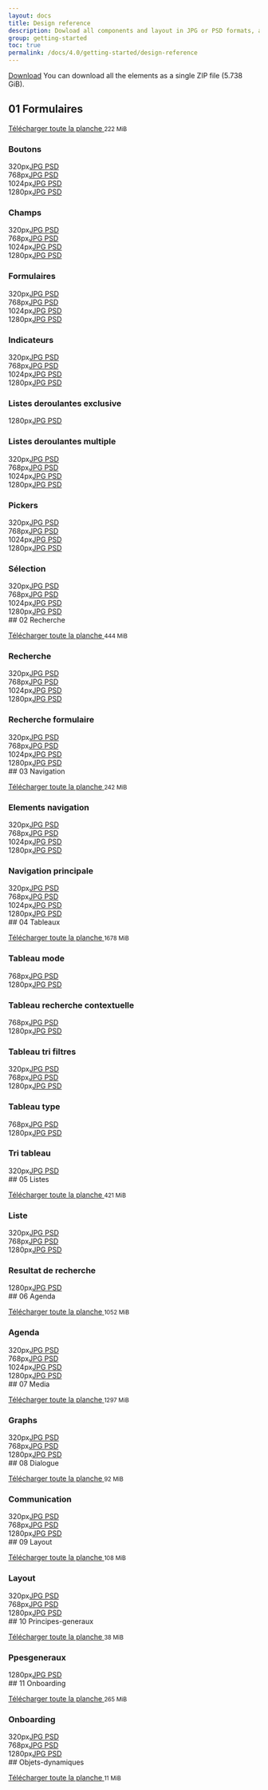 ```yaml
---
layout: docs
title: Design reference
description: Dowload all components and layout in JPG or PSD formats, and UX guidelines.
group: getting-started
toc: true
permalink: /docs/4.0/getting-started/design-reference
---
```



<a class="btn btn-primary mr-2" href="https://sources.fd.sncf.fr/designsystem//designsystem.zip">Download</a>
You can download all the elements as a single ZIP file (5.738 GiB).

## 01 Formulaires

<a target="_blank" href="https://sources.fd.sncf.fr/designsystem/01_Formulaires.zip">Télécharger toute la planche <i class="icons-download icons-size-x75" aria-hidden="true"></i></a> <small>222 MiB</small> 

<div class="p-2"><div class="pl-2"><h3>Boutons </h3>

<div class="row mb-4 tooltip-demo"><div class="col-sm-6 col-md-4 col-lg-3"><span class="display-2 mr-2">320px</span><a target="_blank" title="4 MiB" data-toggle="tooltip" data-placement="bottom" href="https://sources.fd.sncf.fr/designsystem/download/01_Formulaires/UI/01_320_Boutons.jpg" class="mr-2">JPG <i class="icons-download icons-size-x75" aria-hidden="true"></i></a> <a target="_blank" title="9 MiB" data-toggle="tooltip" data-placement="bottom" href="https://sources.fd.sncf.fr/designsystem/download/01_Formulaires/UI/01_320_Boutons.psd" class="mr-2">PSD <i class="icons-download icons-size-x75" aria-hidden="true"></i></a> </div><div class="col-sm-6 col-md-4 col-lg-3"><span class="display-2 mr-2">768px</span><a target="_blank" title="4 MiB" data-toggle="tooltip" data-placement="bottom" href="https://sources.fd.sncf.fr/designsystem/download/01_Formulaires/UI/01_768_Boutons.jpg" class="mr-2">JPG <i class="icons-download icons-size-x75" aria-hidden="true"></i></a> <a target="_blank" title="9 MiB" data-toggle="tooltip" data-placement="bottom" href="https://sources.fd.sncf.fr/designsystem/download/01_Formulaires/UI/01_768_Boutons.psd" class="mr-2">PSD <i class="icons-download icons-size-x75" aria-hidden="true"></i></a> </div><div class="col-sm-6 col-md-4 col-lg-3"><span class="display-2 mr-2">1024px</span><a target="_blank" title="4 MiB" data-toggle="tooltip" data-placement="bottom" href="https://sources.fd.sncf.fr/designsystem/download/01_Formulaires/UI/01_1024_Boutons.jpg" class="mr-2">JPG <i class="icons-download icons-size-x75" aria-hidden="true"></i></a> <a target="_blank" title="9 MiB" data-toggle="tooltip" data-placement="bottom" href="https://sources.fd.sncf.fr/designsystem/download/01_Formulaires/UI/01_1024_Boutons.psd" class="mr-2">PSD <i class="icons-download icons-size-x75" aria-hidden="true"></i></a> </div><div class="col-sm-6 col-md-4 col-lg-3"><span class="display-2 mr-2">1280px</span><a target="_blank" title="4 MiB" data-toggle="tooltip" data-placement="bottom" href="https://sources.fd.sncf.fr/designsystem/download/01_Formulaires/UI/01_1280_Boutons.jpg" class="mr-2">JPG <i class="icons-download icons-size-x75" aria-hidden="true"></i></a> <a target="_blank" title="9 MiB" data-toggle="tooltip" data-placement="bottom" href="https://sources.fd.sncf.fr/designsystem/download/01_Formulaires/UI/01_1280_Boutons.psd" class="mr-2">PSD <i class="icons-download icons-size-x75" aria-hidden="true"></i></a> </div></div>

<h3>Champs </h3>

<div class="row mb-4 tooltip-demo"><div class="col-sm-6 col-md-4 col-lg-3"><span class="display-2 mr-2">320px</span><a target="_blank" title="0.35 MiB" data-toggle="tooltip" data-placement="bottom" href="https://sources.fd.sncf.fr/designsystem/download/01_Formulaires/UI/01_320_Champs.jpg" class="mr-2">JPG <i class="icons-download icons-size-x75" aria-hidden="true"></i></a> <a target="_blank" title="2 MiB" data-toggle="tooltip" data-placement="bottom" href="https://sources.fd.sncf.fr/designsystem/download/01_Formulaires/UI/01_320_Champs.psd" class="mr-2">PSD <i class="icons-download icons-size-x75" aria-hidden="true"></i></a> </div><div class="col-sm-6 col-md-4 col-lg-3"><span class="display-2 mr-2">768px</span><a target="_blank" title="0.337 MiB" data-toggle="tooltip" data-placement="bottom" href="https://sources.fd.sncf.fr/designsystem/download/01_Formulaires/UI/01_768_Champs.jpg" class="mr-2">JPG <i class="icons-download icons-size-x75" aria-hidden="true"></i></a> <a target="_blank" title="2 MiB" data-toggle="tooltip" data-placement="bottom" href="https://sources.fd.sncf.fr/designsystem/download/01_Formulaires/UI/01_768_Champs.psd" class="mr-2">PSD <i class="icons-download icons-size-x75" aria-hidden="true"></i></a> </div><div class="col-sm-6 col-md-4 col-lg-3"><span class="display-2 mr-2">1024px</span><a target="_blank" title="0.341 MiB" data-toggle="tooltip" data-placement="bottom" href="https://sources.fd.sncf.fr/designsystem/download/01_Formulaires/UI/01_1024_Champs.jpg" class="mr-2">JPG <i class="icons-download icons-size-x75" aria-hidden="true"></i></a> <a target="_blank" title="2 MiB" data-toggle="tooltip" data-placement="bottom" href="https://sources.fd.sncf.fr/designsystem/download/01_Formulaires/UI/01_1024_Champs.psd" class="mr-2">PSD <i class="icons-download icons-size-x75" aria-hidden="true"></i></a> </div><div class="col-sm-6 col-md-4 col-lg-3"><span class="display-2 mr-2">1280px</span><a target="_blank" title="4 MiB" data-toggle="tooltip" data-placement="bottom" href="https://sources.fd.sncf.fr/designsystem/download/01_Formulaires/UI/01_1280_Champs.jpg" class="mr-2">JPG <i class="icons-download icons-size-x75" aria-hidden="true"></i></a> <a target="_blank" title="11 MiB" data-toggle="tooltip" data-placement="bottom" href="https://sources.fd.sncf.fr/designsystem/download/01_Formulaires/UI/01_1280_Champs.psd" class="mr-2">PSD <i class="icons-download icons-size-x75" aria-hidden="true"></i></a> </div></div>

<h3>Formulaires </h3>

<div class="row mb-4 tooltip-demo"><div class="col-sm-6 col-md-4 col-lg-3"><span class="display-2 mr-2">320px</span><a target="_blank" title="0.371 MiB" data-toggle="tooltip" data-placement="bottom" href="https://sources.fd.sncf.fr/designsystem/download/01_Formulaires/UI/01_320_Formulaires.jpg" class="mr-2">JPG <i class="icons-download icons-size-x75" aria-hidden="true"></i></a> <a target="_blank" title="2 MiB" data-toggle="tooltip" data-placement="bottom" href="https://sources.fd.sncf.fr/designsystem/download/01_Formulaires/UI/01_320_Formulaires.psd" class="mr-2">PSD <i class="icons-download icons-size-x75" aria-hidden="true"></i></a> </div><div class="col-sm-6 col-md-4 col-lg-3"><span class="display-2 mr-2">768px</span><a target="_blank" title="4 MiB" data-toggle="tooltip" data-placement="bottom" href="https://sources.fd.sncf.fr/designsystem/download/01_Formulaires/UI/01_768_Formulaires.jpg" class="mr-2">JPG <i class="icons-download icons-size-x75" aria-hidden="true"></i></a> <a target="_blank" title="14 MiB" data-toggle="tooltip" data-placement="bottom" href="https://sources.fd.sncf.fr/designsystem/download/01_Formulaires/UI/01_768_Formulaires.psd" class="mr-2">PSD <i class="icons-download icons-size-x75" aria-hidden="true"></i></a> </div><div class="col-sm-6 col-md-4 col-lg-3"><span class="display-2 mr-2">1024px</span><a target="_blank" title="4 MiB" data-toggle="tooltip" data-placement="bottom" href="https://sources.fd.sncf.fr/designsystem/download/01_Formulaires/UI/01_1024_Formulaires.jpg" class="mr-2">JPG <i class="icons-download icons-size-x75" aria-hidden="true"></i></a> <a target="_blank" title="14 MiB" data-toggle="tooltip" data-placement="bottom" href="https://sources.fd.sncf.fr/designsystem/download/01_Formulaires/UI/01_1024_Formulaires.psd" class="mr-2">PSD <i class="icons-download icons-size-x75" aria-hidden="true"></i></a> </div><div class="col-sm-6 col-md-4 col-lg-3"><span class="display-2 mr-2">1280px</span><a target="_blank" title="4 MiB" data-toggle="tooltip" data-placement="bottom" href="https://sources.fd.sncf.fr/designsystem/download/01_Formulaires/UI/01_1280_Formulaires.jpg" class="mr-2">JPG <i class="icons-download icons-size-x75" aria-hidden="true"></i></a> <a target="_blank" title="14 MiB" data-toggle="tooltip" data-placement="bottom" href="https://sources.fd.sncf.fr/designsystem/download/01_Formulaires/UI/01_1280_Formulaires.psd" class="mr-2">PSD <i class="icons-download icons-size-x75" aria-hidden="true"></i></a> </div></div>

<h3>Indicateurs </h3>

<div class="row mb-4 tooltip-demo"><div class="col-sm-6 col-md-4 col-lg-3"><span class="display-2 mr-2">320px</span><a target="_blank" title="4 MiB" data-toggle="tooltip" data-placement="bottom" href="https://sources.fd.sncf.fr/designsystem/download/01_Formulaires/UI/01_320_Indicateurs.jpg" class="mr-2">JPG <i class="icons-download icons-size-x75" aria-hidden="true"></i></a> <a target="_blank" title="9 MiB" data-toggle="tooltip" data-placement="bottom" href="https://sources.fd.sncf.fr/designsystem/download/01_Formulaires/UI/01_320_Indicateurs.psd" class="mr-2">PSD <i class="icons-download icons-size-x75" aria-hidden="true"></i></a> </div><div class="col-sm-6 col-md-4 col-lg-3"><span class="display-2 mr-2">768px</span><a target="_blank" title="1 MiB" data-toggle="tooltip" data-placement="bottom" href="https://sources.fd.sncf.fr/designsystem/download/01_Formulaires/UI/01_768_Indicateurs.jpg" class="mr-2">JPG <i class="icons-download icons-size-x75" aria-hidden="true"></i></a> <a target="_blank" title="5 MiB" data-toggle="tooltip" data-placement="bottom" href="https://sources.fd.sncf.fr/designsystem/download/01_Formulaires/UI/01_768_Indicateurs.psd" class="mr-2">PSD <i class="icons-download icons-size-x75" aria-hidden="true"></i></a> </div><div class="col-sm-6 col-md-4 col-lg-3"><span class="display-2 mr-2">1024px</span><a target="_blank" title="1 MiB" data-toggle="tooltip" data-placement="bottom" href="https://sources.fd.sncf.fr/designsystem/download/01_Formulaires/UI/01_1024_Indicateurs.jpg" class="mr-2">JPG <i class="icons-download icons-size-x75" aria-hidden="true"></i></a> <a target="_blank" title="5 MiB" data-toggle="tooltip" data-placement="bottom" href="https://sources.fd.sncf.fr/designsystem/download/01_Formulaires/UI/01_1024_Indicateurs.psd" class="mr-2">PSD <i class="icons-download icons-size-x75" aria-hidden="true"></i></a> </div><div class="col-sm-6 col-md-4 col-lg-3"><span class="display-2 mr-2">1280px</span><a target="_blank" title="1 MiB" data-toggle="tooltip" data-placement="bottom" href="https://sources.fd.sncf.fr/designsystem/download/01_Formulaires/UI/01_1280_Indicateurs.jpg" class="mr-2">JPG <i class="icons-download icons-size-x75" aria-hidden="true"></i></a> <a target="_blank" title="5 MiB" data-toggle="tooltip" data-placement="bottom" href="https://sources.fd.sncf.fr/designsystem/download/01_Formulaires/UI/01_1280_Indicateurs.psd" class="mr-2">PSD <i class="icons-download icons-size-x75" aria-hidden="true"></i></a> </div></div>

<h3>Listes deroulantes exclusive </h3>

<div class="row mb-4 tooltip-demo"><div class="col-sm-6 col-md-4 col-lg-3"><span class="display-2 mr-2">1280px</span><a target="_blank" title="0.957 MiB" data-toggle="tooltip" data-placement="bottom" href="https://sources.fd.sncf.fr/designsystem/download/01_Formulaires/UI/01_1280_Listes_deroulantes_exclusive.jpg" class="mr-2">JPG <i class="icons-download icons-size-x75" aria-hidden="true"></i></a> <a target="_blank" title="5 MiB" data-toggle="tooltip" data-placement="bottom" href="https://sources.fd.sncf.fr/designsystem/download/01_Formulaires/UI/01_1280_Listes_deroulantes_exclusive.psd" class="mr-2">PSD <i class="icons-download icons-size-x75" aria-hidden="true"></i></a> </div></div>

<h3>Listes deroulantes multiple </h3>

<div class="row mb-4 tooltip-demo"><div class="col-sm-6 col-md-4 col-lg-3"><span class="display-2 mr-2">320px</span><a target="_blank" title="0.272 MiB" data-toggle="tooltip" data-placement="bottom" href="https://sources.fd.sncf.fr/designsystem/download/01_Formulaires/UI/01_320_Listes_deroulantes_multiple.jpg" class="mr-2">JPG <i class="icons-download icons-size-x75" aria-hidden="true"></i></a> <a target="_blank" title="3 MiB" data-toggle="tooltip" data-placement="bottom" href="https://sources.fd.sncf.fr/designsystem/download/01_Formulaires/UI/01_320_Listes_deroulantes_multiple.psd" class="mr-2">PSD <i class="icons-download icons-size-x75" aria-hidden="true"></i></a> </div><div class="col-sm-6 col-md-4 col-lg-3"><span class="display-2 mr-2">768px</span><a target="_blank" title="0.373 MiB" data-toggle="tooltip" data-placement="bottom" href="https://sources.fd.sncf.fr/designsystem/download/01_Formulaires/UI/01_768_Listes_deroulantes_multiple.jpg" class="mr-2">JPG <i class="icons-download icons-size-x75" aria-hidden="true"></i></a> <a target="_blank" title="5 MiB" data-toggle="tooltip" data-placement="bottom" href="https://sources.fd.sncf.fr/designsystem/download/01_Formulaires/UI/01_768_Listes_deroulantes_multiple.psd" class="mr-2">PSD <i class="icons-download icons-size-x75" aria-hidden="true"></i></a> </div><div class="col-sm-6 col-md-4 col-lg-3"><span class="display-2 mr-2">1024px</span><a target="_blank" title="0.367 MiB" data-toggle="tooltip" data-placement="bottom" href="https://sources.fd.sncf.fr/designsystem/download/01_Formulaires/UI/01_1024_Listes_deroulantes_multiple.jpg" class="mr-2">JPG <i class="icons-download icons-size-x75" aria-hidden="true"></i></a> <a target="_blank" title="4 MiB" data-toggle="tooltip" data-placement="bottom" href="https://sources.fd.sncf.fr/designsystem/download/01_Formulaires/UI/01_1024_Listes_deroulantes_multiple.psd" class="mr-2">PSD <i class="icons-download icons-size-x75" aria-hidden="true"></i></a> </div><div class="col-sm-6 col-md-4 col-lg-3"><span class="display-2 mr-2">1280px</span><a target="_blank" title="0.894 MiB" data-toggle="tooltip" data-placement="bottom" href="https://sources.fd.sncf.fr/designsystem/download/01_Formulaires/UI/01_1280_Listes_deroulantes_multiple.jpg" class="mr-2">JPG <i class="icons-download icons-size-x75" aria-hidden="true"></i></a> <a target="_blank" title="12 MiB" data-toggle="tooltip" data-placement="bottom" href="https://sources.fd.sncf.fr/designsystem/download/01_Formulaires/UI/01_1280_Listes_deroulantes_multiple.psd" class="mr-2">PSD <i class="icons-download icons-size-x75" aria-hidden="true"></i></a> </div></div>

<h3>Pickers </h3>

<div class="row mb-4 tooltip-demo"><div class="col-sm-6 col-md-4 col-lg-3"><span class="display-2 mr-2">320px</span><a target="_blank" title="4 MiB" data-toggle="tooltip" data-placement="bottom" href="https://sources.fd.sncf.fr/designsystem/download/01_Formulaires/UI/01_320_Pickers.jpg" class="mr-2">JPG <i class="icons-download icons-size-x75" aria-hidden="true"></i></a> <a target="_blank" title="7 MiB" data-toggle="tooltip" data-placement="bottom" href="https://sources.fd.sncf.fr/designsystem/download/01_Formulaires/UI/01_320_Pickers.psd" class="mr-2">PSD <i class="icons-download icons-size-x75" aria-hidden="true"></i></a> </div><div class="col-sm-6 col-md-4 col-lg-3"><span class="display-2 mr-2">768px</span><a target="_blank" title="4 MiB" data-toggle="tooltip" data-placement="bottom" href="https://sources.fd.sncf.fr/designsystem/download/01_Formulaires/UI/01_768_Pickers.jpg" class="mr-2">JPG <i class="icons-download icons-size-x75" aria-hidden="true"></i></a> <a target="_blank" title="8 MiB" data-toggle="tooltip" data-placement="bottom" href="https://sources.fd.sncf.fr/designsystem/download/01_Formulaires/UI/01_768_Pickers.psd" class="mr-2">PSD <i class="icons-download icons-size-x75" aria-hidden="true"></i></a> </div><div class="col-sm-6 col-md-4 col-lg-3"><span class="display-2 mr-2">1024px</span><a target="_blank" title="4 MiB" data-toggle="tooltip" data-placement="bottom" href="https://sources.fd.sncf.fr/designsystem/download/01_Formulaires/UI/01_1024_Pickers.jpg" class="mr-2">JPG <i class="icons-download icons-size-x75" aria-hidden="true"></i></a> <a target="_blank" title="8 MiB" data-toggle="tooltip" data-placement="bottom" href="https://sources.fd.sncf.fr/designsystem/download/01_Formulaires/UI/01_1024_Pickers.psd" class="mr-2">PSD <i class="icons-download icons-size-x75" aria-hidden="true"></i></a> </div><div class="col-sm-6 col-md-4 col-lg-3"><span class="display-2 mr-2">1280px</span><a target="_blank" title="4 MiB" data-toggle="tooltip" data-placement="bottom" href="https://sources.fd.sncf.fr/designsystem/download/01_Formulaires/UI/01_1280_Pickers.jpg" class="mr-2">JPG <i class="icons-download icons-size-x75" aria-hidden="true"></i></a> <a target="_blank" title="12 MiB" data-toggle="tooltip" data-placement="bottom" href="https://sources.fd.sncf.fr/designsystem/download/01_Formulaires/UI/01_1280_Pickers.psd" class="mr-2">PSD <i class="icons-download icons-size-x75" aria-hidden="true"></i></a> </div></div>

<h3>Sélection </h3>

<div class="row mb-4 tooltip-demo"><div class="col-sm-6 col-md-4 col-lg-3"><span class="display-2 mr-2">320px</span><a target="_blank" title="0.368 MiB" data-toggle="tooltip" data-placement="bottom" href="https://sources.fd.sncf.fr/designsystem/download/01_Formulaires/UI/01_320_Sélection.jpg" class="mr-2">JPG <i class="icons-download icons-size-x75" aria-hidden="true"></i></a> <a target="_blank" title="5 MiB" data-toggle="tooltip" data-placement="bottom" href="https://sources.fd.sncf.fr/designsystem/download/01_Formulaires/UI/01_320_Sélection.psd" class="mr-2">PSD <i class="icons-download icons-size-x75" aria-hidden="true"></i></a> </div><div class="col-sm-6 col-md-4 col-lg-3"><span class="display-2 mr-2">768px</span><a target="_blank" title="0.348 MiB" data-toggle="tooltip" data-placement="bottom" href="https://sources.fd.sncf.fr/designsystem/download/01_Formulaires/UI/01_768_Sélection.jpg" class="mr-2">JPG <i class="icons-download icons-size-x75" aria-hidden="true"></i></a> <a target="_blank" title="5 MiB" data-toggle="tooltip" data-placement="bottom" href="https://sources.fd.sncf.fr/designsystem/download/01_Formulaires/UI/01_768_Sélection.psd" class="mr-2">PSD <i class="icons-download icons-size-x75" aria-hidden="true"></i></a> </div><div class="col-sm-6 col-md-4 col-lg-3"><span class="display-2 mr-2">1024px</span><a target="_blank" title="0.359 MiB" data-toggle="tooltip" data-placement="bottom" href="https://sources.fd.sncf.fr/designsystem/download/01_Formulaires/UI/01_1024_Sélection.jpg" class="mr-2">JPG <i class="icons-download icons-size-x75" aria-hidden="true"></i></a> <a target="_blank" title="8 MiB" data-toggle="tooltip" data-placement="bottom" href="https://sources.fd.sncf.fr/designsystem/download/01_Formulaires/UI/01_1024_Sélection.psd" class="mr-2">PSD <i class="icons-download icons-size-x75" aria-hidden="true"></i></a> </div><div class="col-sm-6 col-md-4 col-lg-3"><span class="display-2 mr-2">1280px</span><a target="_blank" title="0.358 MiB" data-toggle="tooltip" data-placement="bottom" href="https://sources.fd.sncf.fr/designsystem/download/01_Formulaires/UI/01_1280_Sélection.jpg" class="mr-2">JPG <i class="icons-download icons-size-x75" aria-hidden="true"></i></a> <a target="_blank" title="4 MiB" data-toggle="tooltip" data-placement="bottom" href="https://sources.fd.sncf.fr/designsystem/download/01_Formulaires/UI/01_1280_Sélection.psd" class="mr-2">PSD <i class="icons-download icons-size-x75" aria-hidden="true"></i></a> </div></div>

</div></div>## 02 Recherche

<a target="_blank" href="https://sources.fd.sncf.fr/designsystem/02_Recherche.zip">Télécharger toute la planche <i class="icons-download icons-size-x75" aria-hidden="true"></i></a> <small>444 MiB</small> 

<div class="p-2"><div class="pl-2"><h3>Recherche </h3>

<div class="row mb-4 tooltip-demo"><div class="col-sm-6 col-md-4 col-lg-3"><span class="display-2 mr-2">320px</span><a target="_blank" title="4 MiB" data-toggle="tooltip" data-placement="bottom" href="https://sources.fd.sncf.fr/designsystem/download/02_Recherche/UI/02_320_recherche.jpg" class="mr-2">JPG <i class="icons-download icons-size-x75" aria-hidden="true"></i></a> <a target="_blank" title="9 MiB" data-toggle="tooltip" data-placement="bottom" href="https://sources.fd.sncf.fr/designsystem/download/02_Recherche/UI/02_320_recherche.psd" class="mr-2">PSD <i class="icons-download icons-size-x75" aria-hidden="true"></i></a> </div><div class="col-sm-6 col-md-4 col-lg-3"><span class="display-2 mr-2">768px</span><a target="_blank" title="4 MiB" data-toggle="tooltip" data-placement="bottom" href="https://sources.fd.sncf.fr/designsystem/download/02_Recherche/UI/02_768_recherche.jpg" class="mr-2">JPG <i class="icons-download icons-size-x75" aria-hidden="true"></i></a> <a target="_blank" title="9 MiB" data-toggle="tooltip" data-placement="bottom" href="https://sources.fd.sncf.fr/designsystem/download/02_Recherche/UI/02_768_recherche.psd" class="mr-2">PSD <i class="icons-download icons-size-x75" aria-hidden="true"></i></a> </div><div class="col-sm-6 col-md-4 col-lg-3"><span class="display-2 mr-2">1024px</span><a target="_blank" title="4 MiB" data-toggle="tooltip" data-placement="bottom" href="https://sources.fd.sncf.fr/designsystem/download/02_Recherche/UI/02_1024_recherche.jpg" class="mr-2">JPG <i class="icons-download icons-size-x75" aria-hidden="true"></i></a> <a target="_blank" title="8 MiB" data-toggle="tooltip" data-placement="bottom" href="https://sources.fd.sncf.fr/designsystem/download/02_Recherche/UI/02_1024_recherche.psd" class="mr-2">PSD <i class="icons-download icons-size-x75" aria-hidden="true"></i></a> </div><div class="col-sm-6 col-md-4 col-lg-3"><span class="display-2 mr-2">1280px</span><a target="_blank" title="4 MiB" data-toggle="tooltip" data-placement="bottom" href="https://sources.fd.sncf.fr/designsystem/download/02_Recherche/UI/02_1280_recherche.jpg" class="mr-2">JPG <i class="icons-download icons-size-x75" aria-hidden="true"></i></a> <a target="_blank" title="8 MiB" data-toggle="tooltip" data-placement="bottom" href="https://sources.fd.sncf.fr/designsystem/download/02_Recherche/UI/02_1280_recherche.psd" class="mr-2">PSD <i class="icons-download icons-size-x75" aria-hidden="true"></i></a> </div></div>

<h3>Recherche formulaire </h3>

<div class="row mb-4 tooltip-demo"><div class="col-sm-6 col-md-4 col-lg-3"><span class="display-2 mr-2">320px</span><a target="_blank" title="5 MiB" data-toggle="tooltip" data-placement="bottom" href="https://sources.fd.sncf.fr/designsystem/download/02_Recherche/UI/02_320_recherche_formulaire.jpg" class="mr-2">JPG <i class="icons-download icons-size-x75" aria-hidden="true"></i></a> <a target="_blank" title="83 MiB" data-toggle="tooltip" data-placement="bottom" href="https://sources.fd.sncf.fr/designsystem/download/02_Recherche/UI/02_320_recherche_formulaire.psd" class="mr-2">PSD <i class="icons-download icons-size-x75" aria-hidden="true"></i></a> </div><div class="col-sm-6 col-md-4 col-lg-3"><span class="display-2 mr-2">768px</span><a target="_blank" title="5 MiB" data-toggle="tooltip" data-placement="bottom" href="https://sources.fd.sncf.fr/designsystem/download/02_Recherche/UI/02_768_recherche_formulaire.jpg" class="mr-2">JPG <i class="icons-download icons-size-x75" aria-hidden="true"></i></a> <a target="_blank" title="82 MiB" data-toggle="tooltip" data-placement="bottom" href="https://sources.fd.sncf.fr/designsystem/download/02_Recherche/UI/02_768_recherche_formulaire.psd" class="mr-2">PSD <i class="icons-download icons-size-x75" aria-hidden="true"></i></a> </div><div class="col-sm-6 col-md-4 col-lg-3"><span class="display-2 mr-2">1024px</span><a target="_blank" title="5 MiB" data-toggle="tooltip" data-placement="bottom" href="https://sources.fd.sncf.fr/designsystem/download/02_Recherche/UI/02_1024_recherche_formulaire.jpg" class="mr-2">JPG <i class="icons-download icons-size-x75" aria-hidden="true"></i></a> <a target="_blank" title="92 MiB" data-toggle="tooltip" data-placement="bottom" href="https://sources.fd.sncf.fr/designsystem/download/02_Recherche/UI/02_1024_recherche_formulaire.psd" class="mr-2">PSD <i class="icons-download icons-size-x75" aria-hidden="true"></i></a> </div><div class="col-sm-6 col-md-4 col-lg-3"><span class="display-2 mr-2">1280px</span><a target="_blank" title="5 MiB" data-toggle="tooltip" data-placement="bottom" href="https://sources.fd.sncf.fr/designsystem/download/02_Recherche/UI/02_1280_recherche_formulaire.jpg" class="mr-2">JPG <i class="icons-download icons-size-x75" aria-hidden="true"></i></a> <a target="_blank" title="92 MiB" data-toggle="tooltip" data-placement="bottom" href="https://sources.fd.sncf.fr/designsystem/download/02_Recherche/UI/02_1280_recherche_formulaire.psd" class="mr-2">PSD <i class="icons-download icons-size-x75" aria-hidden="true"></i></a> </div></div>

</div></div>## 03 Navigation

<a target="_blank" href="https://sources.fd.sncf.fr/designsystem/03_Navigation.zip">Télécharger toute la planche <i class="icons-download icons-size-x75" aria-hidden="true"></i></a> <small>242 MiB</small> 

<div class="p-2"><div class="pl-2"><h3>Elements navigation </h3>

<div class="row mb-4 tooltip-demo"><div class="col-sm-6 col-md-4 col-lg-3"><span class="display-2 mr-2">320px</span><a target="_blank" title="4 MiB" data-toggle="tooltip" data-placement="bottom" href="https://sources.fd.sncf.fr/designsystem/download/03_Navigation/UI/03_320_Elements_Navigation.jpg" class="mr-2">JPG <i class="icons-download icons-size-x75" aria-hidden="true"></i></a> <a target="_blank" title="19 MiB" data-toggle="tooltip" data-placement="bottom" href="https://sources.fd.sncf.fr/designsystem/download/03_Navigation/UI/03_320_Elements_Navigation.psd" class="mr-2">PSD <i class="icons-download icons-size-x75" aria-hidden="true"></i></a> </div><div class="col-sm-6 col-md-4 col-lg-3"><span class="display-2 mr-2">768px</span><a target="_blank" title="4 MiB" data-toggle="tooltip" data-placement="bottom" href="https://sources.fd.sncf.fr/designsystem/download/03_Navigation/UI/03_768_Elements_Navigation.jpg" class="mr-2">JPG <i class="icons-download icons-size-x75" aria-hidden="true"></i></a> <a target="_blank" title="25 MiB" data-toggle="tooltip" data-placement="bottom" href="https://sources.fd.sncf.fr/designsystem/download/03_Navigation/UI/03_768_Elements_Navigation.psd" class="mr-2">PSD <i class="icons-download icons-size-x75" aria-hidden="true"></i></a> </div><div class="col-sm-6 col-md-4 col-lg-3"><span class="display-2 mr-2">1024px</span><a target="_blank" title="4 MiB" data-toggle="tooltip" data-placement="bottom" href="https://sources.fd.sncf.fr/designsystem/download/03_Navigation/UI/03_1024_Elements_Navigation.jpg" class="mr-2">JPG <i class="icons-download icons-size-x75" aria-hidden="true"></i></a> <a target="_blank" title="25 MiB" data-toggle="tooltip" data-placement="bottom" href="https://sources.fd.sncf.fr/designsystem/download/03_Navigation/UI/03_1024_Elements_Navigation.psd" class="mr-2">PSD <i class="icons-download icons-size-x75" aria-hidden="true"></i></a> </div><div class="col-sm-6 col-md-4 col-lg-3"><span class="display-2 mr-2">1280px</span><a target="_blank" title="4 MiB" data-toggle="tooltip" data-placement="bottom" href="https://sources.fd.sncf.fr/designsystem/download/03_Navigation/UI/03_1280_Elements_Navigation.jpg" class="mr-2">JPG <i class="icons-download icons-size-x75" aria-hidden="true"></i></a> <a target="_blank" title="25 MiB" data-toggle="tooltip" data-placement="bottom" href="https://sources.fd.sncf.fr/designsystem/download/03_Navigation/UI/03_1280_Elements_Navigation.psd" class="mr-2">PSD <i class="icons-download icons-size-x75" aria-hidden="true"></i></a> </div></div>

<h3>Navigation principale </h3>

<div class="row mb-4 tooltip-demo"><div class="col-sm-6 col-md-4 col-lg-3"><span class="display-2 mr-2">320px</span><a target="_blank" title="3 MiB" data-toggle="tooltip" data-placement="bottom" href="https://sources.fd.sncf.fr/designsystem/download/03_Navigation/UI/03_320_Navigation_principale.jpg" class="mr-2">JPG <i class="icons-download icons-size-x75" aria-hidden="true"></i></a> <a target="_blank" title="11 MiB" data-toggle="tooltip" data-placement="bottom" href="https://sources.fd.sncf.fr/designsystem/download/03_Navigation/UI/03_320_Navigation_principale.psd" class="mr-2">PSD <i class="icons-download icons-size-x75" aria-hidden="true"></i></a> </div><div class="col-sm-6 col-md-4 col-lg-3"><span class="display-2 mr-2">768px</span><a target="_blank" title="3 MiB" data-toggle="tooltip" data-placement="bottom" href="https://sources.fd.sncf.fr/designsystem/download/03_Navigation/UI/03_768_Navigation_principale.jpg" class="mr-2">JPG <i class="icons-download icons-size-x75" aria-hidden="true"></i></a> <a target="_blank" title="22 MiB" data-toggle="tooltip" data-placement="bottom" href="https://sources.fd.sncf.fr/designsystem/download/03_Navigation/UI/03_768_Navigation_principale.psd" class="mr-2">PSD <i class="icons-download icons-size-x75" aria-hidden="true"></i></a> </div><div class="col-sm-6 col-md-4 col-lg-3"><span class="display-2 mr-2">1024px</span><a target="_blank" title="4 MiB" data-toggle="tooltip" data-placement="bottom" href="https://sources.fd.sncf.fr/designsystem/download/03_Navigation/UI/03_1024_Navigation_principale.jpg" class="mr-2">JPG <i class="icons-download icons-size-x75" aria-hidden="true"></i></a> <a target="_blank" title="20 MiB" data-toggle="tooltip" data-placement="bottom" href="https://sources.fd.sncf.fr/designsystem/download/03_Navigation/UI/03_1024_Navigation_principale.psd" class="mr-2">PSD <i class="icons-download icons-size-x75" aria-hidden="true"></i></a> </div><div class="col-sm-6 col-md-4 col-lg-3"><span class="display-2 mr-2">1280px</span><a target="_blank" title="4 MiB" data-toggle="tooltip" data-placement="bottom" href="https://sources.fd.sncf.fr/designsystem/download/03_Navigation/UI/03_1280_Navigation_principale.jpg" class="mr-2">JPG <i class="icons-download icons-size-x75" aria-hidden="true"></i></a> <a target="_blank" title="10 MiB" data-toggle="tooltip" data-placement="bottom" href="https://sources.fd.sncf.fr/designsystem/download/03_Navigation/UI/03_1280_Navigation_principale.psd" class="mr-2">PSD <i class="icons-download icons-size-x75" aria-hidden="true"></i></a> </div></div>

</div></div>## 04 Tableaux

<a target="_blank" href="https://sources.fd.sncf.fr/designsystem/04_Tableaux.zip">Télécharger toute la planche <i class="icons-download icons-size-x75" aria-hidden="true"></i></a> <small>1678 MiB</small> 

<div class="p-2"><div class="pl-2"><h3>Tableau mode </h3>

<div class="row mb-4 tooltip-demo"><div class="col-sm-6 col-md-4 col-lg-3"><span class="display-2 mr-2">768px</span><a target="_blank" title="5 MiB" data-toggle="tooltip" data-placement="bottom" href="https://sources.fd.sncf.fr/designsystem/download/04_Tableaux/UI/04_768_Tableau_Mode.jpg" class="mr-2">JPG <i class="icons-download icons-size-x75" aria-hidden="true"></i></a> <a target="_blank" title="66 MiB" data-toggle="tooltip" data-placement="bottom" href="https://sources.fd.sncf.fr/designsystem/download/04_Tableaux/UI/04_768_Tableau_Mode.psd" class="mr-2">PSD <i class="icons-download icons-size-x75" aria-hidden="true"></i></a> </div><div class="col-sm-6 col-md-4 col-lg-3"><span class="display-2 mr-2">1280px</span><a target="_blank" title="5 MiB" data-toggle="tooltip" data-placement="bottom" href="https://sources.fd.sncf.fr/designsystem/download/04_Tableaux/UI/04_1280_Tableau_Mode.jpg" class="mr-2">JPG <i class="icons-download icons-size-x75" aria-hidden="true"></i></a> <a target="_blank" title="235 MiB" data-toggle="tooltip" data-placement="bottom" href="https://sources.fd.sncf.fr/designsystem/download/04_Tableaux/UI/04_1280_Tableau_Mode.psd" class="mr-2">PSD <i class="icons-download icons-size-x75" aria-hidden="true"></i></a> </div></div>

<h3>Tableau recherche contextuelle </h3>

<div class="row mb-4 tooltip-demo"><div class="col-sm-6 col-md-4 col-lg-3"><span class="display-2 mr-2">768px</span><a target="_blank" title="5 MiB" data-toggle="tooltip" data-placement="bottom" href="https://sources.fd.sncf.fr/designsystem/download/04_Tableaux/UI/04_768_Tableau_Recherche_Contextuelle.jpg" class="mr-2">JPG <i class="icons-download icons-size-x75" aria-hidden="true"></i></a> <a target="_blank" title="38 MiB" data-toggle="tooltip" data-placement="bottom" href="https://sources.fd.sncf.fr/designsystem/download/04_Tableaux/UI/04_768_Tableau_Recherche_Contextuelle.psd" class="mr-2">PSD <i class="icons-download icons-size-x75" aria-hidden="true"></i></a> </div><div class="col-sm-6 col-md-4 col-lg-3"><span class="display-2 mr-2">1280px</span><a target="_blank" title="5 MiB" data-toggle="tooltip" data-placement="bottom" href="https://sources.fd.sncf.fr/designsystem/download/04_Tableaux/UI/04_1280_Tableau_Recherche_Contextuelle.jpg" class="mr-2">JPG <i class="icons-download icons-size-x75" aria-hidden="true"></i></a> <a target="_blank" title="209 MiB" data-toggle="tooltip" data-placement="bottom" href="https://sources.fd.sncf.fr/designsystem/download/04_Tableaux/UI/04_1280_Tableau_Recherche_Contextuelle.psd" class="mr-2">PSD <i class="icons-download icons-size-x75" aria-hidden="true"></i></a> </div></div>

<h3>Tableau tri filtres </h3>

<div class="row mb-4 tooltip-demo"><div class="col-sm-6 col-md-4 col-lg-3"><span class="display-2 mr-2">320px</span><a target="_blank" title="4 MiB" data-toggle="tooltip" data-placement="bottom" href="https://sources.fd.sncf.fr/designsystem/download/04_Tableaux/UI/04_320_Tableau_Tri_Filtres.jpg" class="mr-2">JPG <i class="icons-download icons-size-x75" aria-hidden="true"></i></a> <a target="_blank" title="20 MiB" data-toggle="tooltip" data-placement="bottom" href="https://sources.fd.sncf.fr/designsystem/download/04_Tableaux/UI/04_320_Tableau_Tri_Filtres.psd" class="mr-2">PSD <i class="icons-download icons-size-x75" aria-hidden="true"></i></a> </div><div class="col-sm-6 col-md-4 col-lg-3"><span class="display-2 mr-2">768px</span><a target="_blank" title="5 MiB" data-toggle="tooltip" data-placement="bottom" href="https://sources.fd.sncf.fr/designsystem/download/04_Tableaux/UI/04_768_Tableau_Tri_Filtres.jpg" class="mr-2">JPG <i class="icons-download icons-size-x75" aria-hidden="true"></i></a> <a target="_blank" title="33 MiB" data-toggle="tooltip" data-placement="bottom" href="https://sources.fd.sncf.fr/designsystem/download/04_Tableaux/UI/04_768_Tableau_Tri_Filtres.psd" class="mr-2">PSD <i class="icons-download icons-size-x75" aria-hidden="true"></i></a> </div><div class="col-sm-6 col-md-4 col-lg-3"><span class="display-2 mr-2">1280px</span><a target="_blank" title="7 MiB" data-toggle="tooltip" data-placement="bottom" href="https://sources.fd.sncf.fr/designsystem/download/04_Tableaux/UI/04_1280_Tableau_Tri_Filtres.jpg" class="mr-2">JPG <i class="icons-download icons-size-x75" aria-hidden="true"></i></a> <a target="_blank" title="517 MiB" data-toggle="tooltip" data-placement="bottom" href="https://sources.fd.sncf.fr/designsystem/download/04_Tableaux/UI/04_1280_Tableau_Tri_Filtres.psd" class="mr-2">PSD <i class="icons-download icons-size-x75" aria-hidden="true"></i></a> </div></div>

<h3>Tableau type </h3>

<div class="row mb-4 tooltip-demo"><div class="col-sm-6 col-md-4 col-lg-3"><span class="display-2 mr-2">768px</span><a target="_blank" title="5 MiB" data-toggle="tooltip" data-placement="bottom" href="https://sources.fd.sncf.fr/designsystem/download/04_Tableaux/UI/04_768_Tableau_Type.jpg" class="mr-2">JPG <i class="icons-download icons-size-x75" aria-hidden="true"></i></a> <a target="_blank" title="86 MiB" data-toggle="tooltip" data-placement="bottom" href="https://sources.fd.sncf.fr/designsystem/download/04_Tableaux/UI/04_768_Tableau_Type.psd" class="mr-2">PSD <i class="icons-download icons-size-x75" aria-hidden="true"></i></a> </div><div class="col-sm-6 col-md-4 col-lg-3"><span class="display-2 mr-2">1280px</span><a target="_blank" title="6 MiB" data-toggle="tooltip" data-placement="bottom" href="https://sources.fd.sncf.fr/designsystem/download/04_Tableaux/UI/04_1280_Tableau_Type.jpg" class="mr-2">JPG <i class="icons-download icons-size-x75" aria-hidden="true"></i></a> <a target="_blank" title="228 MiB" data-toggle="tooltip" data-placement="bottom" href="https://sources.fd.sncf.fr/designsystem/download/04_Tableaux/UI/04_1280_Tableau_Type.psd" class="mr-2">PSD <i class="icons-download icons-size-x75" aria-hidden="true"></i></a> </div></div>

<h3>Tri tableau </h3>

<div class="row mb-4 tooltip-demo"><div class="col-sm-6 col-md-4 col-lg-3"><span class="display-2 mr-2">320px</span><a target="_blank" title="4 MiB" data-toggle="tooltip" data-placement="bottom" href="https://sources.fd.sncf.fr/designsystem/download/04_Tableaux/UI/04_320_Tri_Tableau.jpg" class="mr-2">JPG <i class="icons-download icons-size-x75" aria-hidden="true"></i></a> <a target="_blank" title="29 MiB" data-toggle="tooltip" data-placement="bottom" href="https://sources.fd.sncf.fr/designsystem/download/04_Tableaux/UI/04_320_Tri_Tableau.psd" class="mr-2">PSD <i class="icons-download icons-size-x75" aria-hidden="true"></i></a> </div></div>

</div></div>## 05 Listes

<a target="_blank" href="https://sources.fd.sncf.fr/designsystem/05_Listes.zip">Télécharger toute la planche <i class="icons-download icons-size-x75" aria-hidden="true"></i></a> <small>421 MiB</small> 

<div class="p-2"><div class="pl-2"><h3>Liste </h3>

<div class="row mb-4 tooltip-demo"><div class="col-sm-6 col-md-4 col-lg-3"><span class="display-2 mr-2">320px</span><a target="_blank" title="4 MiB" data-toggle="tooltip" data-placement="bottom" href="https://sources.fd.sncf.fr/designsystem/download/05_Listes/UI/05_320_Liste.jpg" class="mr-2">JPG <i class="icons-download icons-size-x75" aria-hidden="true"></i></a> <a target="_blank" title="28 MiB" data-toggle="tooltip" data-placement="bottom" href="https://sources.fd.sncf.fr/designsystem/download/05_Listes/UI/05_320_Liste.psd" class="mr-2">PSD <i class="icons-download icons-size-x75" aria-hidden="true"></i></a> </div><div class="col-sm-6 col-md-4 col-lg-3"><span class="display-2 mr-2">768px</span><a target="_blank" title="6 MiB" data-toggle="tooltip" data-placement="bottom" href="https://sources.fd.sncf.fr/designsystem/download/05_Listes/UI/05_768_Liste.jpg" class="mr-2">JPG <i class="icons-download icons-size-x75" aria-hidden="true"></i></a> <a target="_blank" title="63 MiB" data-toggle="tooltip" data-placement="bottom" href="https://sources.fd.sncf.fr/designsystem/download/05_Listes/UI/05_768_Liste.psd" class="mr-2">PSD <i class="icons-download icons-size-x75" aria-hidden="true"></i></a> </div><div class="col-sm-6 col-md-4 col-lg-3"><span class="display-2 mr-2">1280px</span><a target="_blank" title="6 MiB" data-toggle="tooltip" data-placement="bottom" href="https://sources.fd.sncf.fr/designsystem/download/05_Listes/UI/05_1280_Liste.jpg" class="mr-2">JPG <i class="icons-download icons-size-x75" aria-hidden="true"></i></a> <a target="_blank" title="41 MiB" data-toggle="tooltip" data-placement="bottom" href="https://sources.fd.sncf.fr/designsystem/download/05_Listes/UI/05_1280_Liste.psd" class="mr-2">PSD <i class="icons-download icons-size-x75" aria-hidden="true"></i></a> </div></div>

<h3>Resultat de recherche </h3>

<div class="row mb-4 tooltip-demo"><div class="col-sm-6 col-md-4 col-lg-3"><span class="display-2 mr-2">1280px</span><a target="_blank" title="4 MiB" data-toggle="tooltip" data-placement="bottom" href="https://sources.fd.sncf.fr/designsystem/download/05_Listes/UI/05_1280_Resultat_de_recherche.jpg" class="mr-2">JPG <i class="icons-download icons-size-x75" aria-hidden="true"></i></a> <a target="_blank" title="46 MiB" data-toggle="tooltip" data-placement="bottom" href="https://sources.fd.sncf.fr/designsystem/download/05_Listes/UI/05_1280_Resultat_de_recherche.psd" class="mr-2">PSD <i class="icons-download icons-size-x75" aria-hidden="true"></i></a> </div></div>

</div></div>## 06 Agenda

<a target="_blank" href="https://sources.fd.sncf.fr/designsystem/06_Agenda.zip">Télécharger toute la planche <i class="icons-download icons-size-x75" aria-hidden="true"></i></a> <small>1052 MiB</small> 

<div class="p-2"><div class="pl-2"><h3>Agenda </h3>

<div class="row mb-4 tooltip-demo"><div class="col-sm-6 col-md-4 col-lg-3"><span class="display-2 mr-2">320px</span><a target="_blank" title="4 MiB" data-toggle="tooltip" data-placement="bottom" href="https://sources.fd.sncf.fr/designsystem/download/06_Agenda/UI/06_320_Agenda.jpg" class="mr-2">JPG <i class="icons-download icons-size-x75" aria-hidden="true"></i></a> <a target="_blank" title="29 MiB" data-toggle="tooltip" data-placement="bottom" href="https://sources.fd.sncf.fr/designsystem/download/06_Agenda/UI/06_320_Agenda.psd" class="mr-2">PSD <i class="icons-download icons-size-x75" aria-hidden="true"></i></a> </div><div class="col-sm-6 col-md-4 col-lg-3"><span class="display-2 mr-2">768px</span><a target="_blank" title="6 MiB" data-toggle="tooltip" data-placement="bottom" href="https://sources.fd.sncf.fr/designsystem/download/06_Agenda/UI/06_768_Agenda.jpg" class="mr-2">JPG <i class="icons-download icons-size-x75" aria-hidden="true"></i></a> <a target="_blank" title="79 MiB" data-toggle="tooltip" data-placement="bottom" href="https://sources.fd.sncf.fr/designsystem/download/06_Agenda/UI/06_768_Agenda.psd" class="mr-2">PSD <i class="icons-download icons-size-x75" aria-hidden="true"></i></a> </div><div class="col-sm-6 col-md-4 col-lg-3"><span class="display-2 mr-2">1024px</span><a target="_blank" title="4 MiB" data-toggle="tooltip" data-placement="bottom" href="https://sources.fd.sncf.fr/designsystem/download/06_Agenda/UI/06_1024_Agenda.jpg" class="mr-2">JPG <i class="icons-download icons-size-x75" aria-hidden="true"></i></a> <a target="_blank" title="36 MiB" data-toggle="tooltip" data-placement="bottom" href="https://sources.fd.sncf.fr/designsystem/download/06_Agenda/UI/06_1024_Agenda.psd" class="mr-2">PSD <i class="icons-download icons-size-x75" aria-hidden="true"></i></a> </div><div class="col-sm-6 col-md-4 col-lg-3"><span class="display-2 mr-2">1280px</span><a target="_blank" title="6 MiB" data-toggle="tooltip" data-placement="bottom" href="https://sources.fd.sncf.fr/designsystem/download/06_Agenda/UI/06_1280_Agenda.jpg" class="mr-2">JPG <i class="icons-download icons-size-x75" aria-hidden="true"></i></a> <a target="_blank" title="52 MiB" data-toggle="tooltip" data-placement="bottom" href="https://sources.fd.sncf.fr/designsystem/download/06_Agenda/UI/06_1280_Agenda.psd" class="mr-2">PSD <i class="icons-download icons-size-x75" aria-hidden="true"></i></a> </div></div>

</div></div>## 07 Media

<a target="_blank" href="https://sources.fd.sncf.fr/designsystem/07_Media.zip">Télécharger toute la planche <i class="icons-download icons-size-x75" aria-hidden="true"></i></a> <small>1297 MiB</small> 

<div class="p-2"><div class="pl-2"><h3>Graphs </h3>

<div class="row mb-4 tooltip-demo"><div class="col-sm-6 col-md-4 col-lg-3"><span class="display-2 mr-2">320px</span><a target="_blank" title="7 MiB" data-toggle="tooltip" data-placement="bottom" href="https://sources.fd.sncf.fr/designsystem/download/07_Media/UI/07_320_Graphs.jpg" class="mr-2">JPG <i class="icons-download icons-size-x75" aria-hidden="true"></i></a> <a target="_blank" title="80 MiB" data-toggle="tooltip" data-placement="bottom" href="https://sources.fd.sncf.fr/designsystem/download/07_Media/UI/07_320_Graphs.psd" class="mr-2">PSD <i class="icons-download icons-size-x75" aria-hidden="true"></i></a> </div><div class="col-sm-6 col-md-4 col-lg-3"><span class="display-2 mr-2">768px</span><a target="_blank" title="11 MiB" data-toggle="tooltip" data-placement="bottom" href="https://sources.fd.sncf.fr/designsystem/download/07_Media/UI/07_768_Graphs.jpg" class="mr-2">JPG <i class="icons-download icons-size-x75" aria-hidden="true"></i></a> <a target="_blank" title="81 MiB" data-toggle="tooltip" data-placement="bottom" href="https://sources.fd.sncf.fr/designsystem/download/07_Media/UI/07_768_Graphs.psd" class="mr-2">PSD <i class="icons-download icons-size-x75" aria-hidden="true"></i></a> </div><div class="col-sm-6 col-md-4 col-lg-3"><span class="display-2 mr-2">1280px</span><a target="_blank" title="11 MiB" data-toggle="tooltip" data-placement="bottom" href="https://sources.fd.sncf.fr/designsystem/download/07_Media/UI/07_1280_Graphs.jpg" class="mr-2">JPG <i class="icons-download icons-size-x75" aria-hidden="true"></i></a> <a target="_blank" title="67 MiB" data-toggle="tooltip" data-placement="bottom" href="https://sources.fd.sncf.fr/designsystem/download/07_Media/UI/07_1280_Graphs.psd" class="mr-2">PSD <i class="icons-download icons-size-x75" aria-hidden="true"></i></a> </div></div>

</div></div>## 08 Dialogue

<a target="_blank" href="https://sources.fd.sncf.fr/designsystem/08_Dialogue.zip">Télécharger toute la planche <i class="icons-download icons-size-x75" aria-hidden="true"></i></a> <small>92 MiB</small> 

<div class="p-2"><div class="pl-2"><h3>Communication </h3>

<div class="row mb-4 tooltip-demo"><div class="col-sm-6 col-md-4 col-lg-3"><span class="display-2 mr-2">320px</span><a target="_blank" title="4 MiB" data-toggle="tooltip" data-placement="bottom" href="https://sources.fd.sncf.fr/designsystem/download/08_Dialogue/UI/08_320_Communication.jpg" class="mr-2">JPG <i class="icons-download icons-size-x75" aria-hidden="true"></i></a> <a target="_blank" title="20 MiB" data-toggle="tooltip" data-placement="bottom" href="https://sources.fd.sncf.fr/designsystem/download/08_Dialogue/UI/08_320_Communication.psd" class="mr-2">PSD <i class="icons-download icons-size-x75" aria-hidden="true"></i></a> </div><div class="col-sm-6 col-md-4 col-lg-3"><span class="display-2 mr-2">768px</span><a target="_blank" title="6 MiB" data-toggle="tooltip" data-placement="bottom" href="https://sources.fd.sncf.fr/designsystem/download/08_Dialogue/UI/08_768_Communication.jpg" class="mr-2">JPG <i class="icons-download icons-size-x75" aria-hidden="true"></i></a> <a target="_blank" title="30 MiB" data-toggle="tooltip" data-placement="bottom" href="https://sources.fd.sncf.fr/designsystem/download/08_Dialogue/UI/08_768_Communication.psd" class="mr-2">PSD <i class="icons-download icons-size-x75" aria-hidden="true"></i></a> </div><div class="col-sm-6 col-md-4 col-lg-3"><span class="display-2 mr-2">1280px</span><a target="_blank" title="5 MiB" data-toggle="tooltip" data-placement="bottom" href="https://sources.fd.sncf.fr/designsystem/download/08_Dialogue/UI/08_1280_Communication.jpg" class="mr-2">JPG <i class="icons-download icons-size-x75" aria-hidden="true"></i></a> <a target="_blank" title="11 MiB" data-toggle="tooltip" data-placement="bottom" href="https://sources.fd.sncf.fr/designsystem/download/08_Dialogue/UI/08_1280_Communication.psd" class="mr-2">PSD <i class="icons-download icons-size-x75" aria-hidden="true"></i></a> </div></div>

</div></div>## 09 Layout

<a target="_blank" href="https://sources.fd.sncf.fr/designsystem/09_Layout.zip">Télécharger toute la planche <i class="icons-download icons-size-x75" aria-hidden="true"></i></a> <small>108 MiB</small> 

<div class="p-2"><div class="pl-2"><h3>Layout </h3>

<div class="row mb-4 tooltip-demo"><div class="col-sm-6 col-md-4 col-lg-3"><span class="display-2 mr-2">320px</span><a target="_blank" title="6 MiB" data-toggle="tooltip" data-placement="bottom" href="https://sources.fd.sncf.fr/designsystem/download/09_Layout/UI/09_320_Layout.jpg" class="mr-2">JPG <i class="icons-download icons-size-x75" aria-hidden="true"></i></a> <a target="_blank" title="21 MiB" data-toggle="tooltip" data-placement="bottom" href="https://sources.fd.sncf.fr/designsystem/download/09_Layout/UI/09_320_Layout.psd" class="mr-2">PSD <i class="icons-download icons-size-x75" aria-hidden="true"></i></a> </div><div class="col-sm-6 col-md-4 col-lg-3"><span class="display-2 mr-2">768px</span><a target="_blank" title="7 MiB" data-toggle="tooltip" data-placement="bottom" href="https://sources.fd.sncf.fr/designsystem/download/09_Layout/UI/09_768_Layout.jpg" class="mr-2">JPG <i class="icons-download icons-size-x75" aria-hidden="true"></i></a> <a target="_blank" title="42 MiB" data-toggle="tooltip" data-placement="bottom" href="https://sources.fd.sncf.fr/designsystem/download/09_Layout/UI/09_768_Layout.psd" class="mr-2">PSD <i class="icons-download icons-size-x75" aria-hidden="true"></i></a> </div><div class="col-sm-6 col-md-4 col-lg-3"><span class="display-2 mr-2">1280px</span><a target="_blank" title="6 MiB" data-toggle="tooltip" data-placement="bottom" href="https://sources.fd.sncf.fr/designsystem/download/09_Layout/UI/09_1280_Layout.jpg" class="mr-2">JPG <i class="icons-download icons-size-x75" aria-hidden="true"></i></a> <a target="_blank" title="19 MiB" data-toggle="tooltip" data-placement="bottom" href="https://sources.fd.sncf.fr/designsystem/download/09_Layout/UI/09_1280_Layout.psd" class="mr-2">PSD <i class="icons-download icons-size-x75" aria-hidden="true"></i></a> </div></div>

</div></div>## 10 Principes-generaux

<a target="_blank" href="https://sources.fd.sncf.fr/designsystem/10_Principes-generaux.zip">Télécharger toute la planche <i class="icons-download icons-size-x75" aria-hidden="true"></i></a> <small>38 MiB</small> 

<div class="p-2"><div class="pl-2"><h3>Ppesgeneraux </h3>

<div class="row mb-4 tooltip-demo"><div class="col-sm-6 col-md-4 col-lg-3"><span class="display-2 mr-2">1280px</span><a target="_blank" title="5 MiB" data-toggle="tooltip" data-placement="bottom" href="https://sources.fd.sncf.fr/designsystem/download/10_Principes-generaux/UI/10_1280_PpesGeneraux.jpg" class="mr-2">JPG <i class="icons-download icons-size-x75" aria-hidden="true"></i></a> <a target="_blank" title="32 MiB" data-toggle="tooltip" data-placement="bottom" href="https://sources.fd.sncf.fr/designsystem/download/10_Principes-generaux/UI/10_1280_PpesGeneraux.psd" class="mr-2">PSD <i class="icons-download icons-size-x75" aria-hidden="true"></i></a> </div></div>

</div></div>## 11 Onboarding

<a target="_blank" href="https://sources.fd.sncf.fr/designsystem/11_Onboarding.zip">Télécharger toute la planche <i class="icons-download icons-size-x75" aria-hidden="true"></i></a> <small>265 MiB</small> 

<div class="p-2"><div class="pl-2"><h3>Onboarding </h3>

<div class="row mb-4 tooltip-demo"><div class="col-sm-6 col-md-4 col-lg-3"><span class="display-2 mr-2">320px</span><a target="_blank" title="5 MiB" data-toggle="tooltip" data-placement="bottom" href="https://sources.fd.sncf.fr/designsystem/download/11_Onboarding/UI/11_320_Onboarding.jpg" class="mr-2">JPG <i class="icons-download icons-size-x75" aria-hidden="true"></i></a> <a target="_blank" title="58 MiB" data-toggle="tooltip" data-placement="bottom" href="https://sources.fd.sncf.fr/designsystem/download/11_Onboarding/UI/11_320_Onboarding.psd" class="mr-2">PSD <i class="icons-download icons-size-x75" aria-hidden="true"></i></a> </div><div class="col-sm-6 col-md-4 col-lg-3"><span class="display-2 mr-2">768px</span><a target="_blank" title="7 MiB" data-toggle="tooltip" data-placement="bottom" href="https://sources.fd.sncf.fr/designsystem/download/11_Onboarding/UI/11_768_Onboarding.jpg" class="mr-2">JPG <i class="icons-download icons-size-x75" aria-hidden="true"></i></a> <a target="_blank" title="73 MiB" data-toggle="tooltip" data-placement="bottom" href="https://sources.fd.sncf.fr/designsystem/download/11_Onboarding/UI/11_768_Onboarding.psd" class="mr-2">PSD <i class="icons-download icons-size-x75" aria-hidden="true"></i></a> </div><div class="col-sm-6 col-md-4 col-lg-3"><span class="display-2 mr-2">1280px</span><a target="_blank" title="5 MiB" data-toggle="tooltip" data-placement="bottom" href="https://sources.fd.sncf.fr/designsystem/download/11_Onboarding/UI/11_1280_Onboarding.jpg" class="mr-2">JPG <i class="icons-download icons-size-x75" aria-hidden="true"></i></a> <a target="_blank" title="98 MiB" data-toggle="tooltip" data-placement="bottom" href="https://sources.fd.sncf.fr/designsystem/download/11_Onboarding/UI/11_1280_Onboarding.psd" class="mr-2">PSD <i class="icons-download icons-size-x75" aria-hidden="true"></i></a> </div></div>

</div></div>## Objets-dynamiques 

<a target="_blank" href="https://sources.fd.sncf.fr/designsystem/Objets-dynamiques.zip">Télécharger toute la planche <i class="icons-download icons-size-x75" aria-hidden="true"></i></a> <small>11 MiB</small> 

<div class="p-2"><div class="pl-2"></div></div>